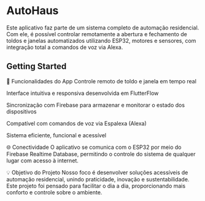 # AutoHaus

Este aplicativo faz parte de um sistema completo de automação residencial. Com ele, é possível controlar remotamente a abertura e fechamento de toldos e janelas automatizados utilizando ESP32, motores e sensores, com integração total a comandos de voz via Alexa.

## Getting Started

🔧 Funcionalidades do App
Controle remoto de toldo e janela em tempo real

Interface intuitiva e responsiva desenvolvida em FlutterFlow

Sincronização com Firebase para armazenar e monitorar o estado dos dispositivos

Compatível com comandos de voz via Espalexa (Alexa)

Sistema eficiente, funcional e acessível

🌐 Conectividade
O aplicativo se comunica com o ESP32 por meio do Firebase Realtime Database, permitindo o controle do sistema de qualquer lugar com acesso à internet.

💡 Objetivo do Projeto
Nosso foco é desenvolver soluções acessíveis de automação residencial, unindo praticidade, inovação e sustentabilidade. Este projeto foi pensado para facilitar o dia a dia, proporcionando mais conforto e controle sobre o ambiente.
